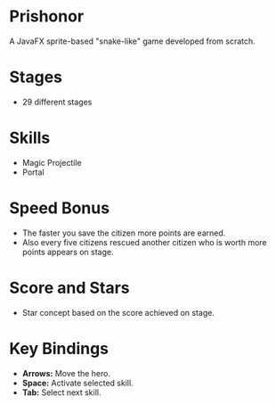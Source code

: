 # Prishonor
A JavaFX sprite-based "snake-like" game developed from scratch.

# Stages
* 29 different stages

# Skills
* Magic Projectile
* Portal

# Speed Bonus
* The faster you save the citizen more points are earned.
* Also every five citizens rescued another citizen who is worth more points appears on stage.

# Score and Stars
* Star concept based on the score achieved on stage.

# Key Bindings
* **Arrows:** Move the hero.
* **Space:** Activate selected skill.
* **Tab:** Select next skill.
